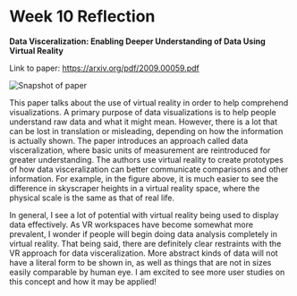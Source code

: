 # Week 10 Reflection

**Data Visceralization: Enabling Deeper Understanding of Data Using Virtual Reality**

Link to paper: https://arxiv.org/pdf/2009.00059.pdf

![Snapshot of paper](https://images-wixmp-ed30a86b8c4ca887773594c2.wixmp.com/f/c936244b-b7a4-4ffd-ad31-cec38f306055/dehl12k-3c5ef4b0-2b2a-4992-b8fa-eb796200ec08.png?token=eyJ0eXAiOiJKV1QiLCJhbGciOiJIUzI1NiJ9.eyJzdWIiOiJ1cm46YXBwOiIsImlzcyI6InVybjphcHA6Iiwib2JqIjpbW3sicGF0aCI6IlwvZlwvYzkzNjI0NGItYjdhNC00ZmZkLWFkMzEtY2VjMzhmMzA2MDU1XC9kZWhsMTJrLTNjNWVmNGIwLTJiMmEtNDk5Mi1iOGZhLWViNzk2MjAwZWMwOC5wbmcifV1dLCJhdWQiOlsidXJuOnNlcnZpY2U6ZmlsZS5kb3dubG9hZCJdfQ.CV9evuQA2XjJfQ_v-s7Evr_FeS1PyKcDC3ogD5Rf6V0)

This paper talks about the use of virtual reality in order to help comprehend visualizations. A primary purpose of data visualizations is to help people understand raw data and what it might mean. However, there is a lot that can be lost in translation or misleading, depending on how the information is actually shown. The paper introduces an approach called data visceralization, where basic units of measurement are reintroduced for greater understanding. The authors use virtual reality to create prototypes of how data visceralization can better communicate comparisons and other information. For example, in the figure above, it is much easier to see the difference in skyscraper heights in a virtual reality space, where the physical scale is the same as that of real life. 

In general, I see a lot of potential with virtual reality being used to display data effectively. As VR workspaces have become somewhat more prevalent, I wonder if people will begin doing data analysis completely in virtual reality. That being said, there are definitely clear restraints with the VR approach for data visceralization. More abstract kinds of data will not have a literal form to be shown in, as well as things that are not in sizes easily comparable by human eye. I am excited to see more user studies on this concept and how it may be applied!
